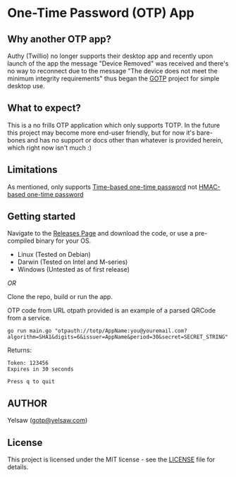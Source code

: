 # One-Time Password (OTP) App

## Why another OTP app?
Authy (Twillio) no longer supports their desktop app and recently upon launch of the app the message "Device Removed" was received and there's no way to reconnect due to the message "The device does not meet the minimum integrity requirements" thus began the [GOTP](https://github.com/yelsaw/gotp) project for simple desktop use.

## What to expect?
This is a no frills OTP application which only supports TOTP.
In the future this project may become more end-user friendly, but for now it's bare-bones and has no support or docs other than whatever is provided herein, which right now isn't much :)

## Limitations
As mentioned, only supports [Time-based one-time password](https://en.wikipedia.org/wiki/Time-based_one-time_password) not [HMAC-based one-time password](https://en.wikipedia.org/wiki/HMAC-based_one-time_password)

## Getting started

Navigate to the [Releases Page](https://github.com/yelsaw/gotp/releases) and download the code, or use a pre-compiled binary for your OS.
 - Linux (Tested on Debian)
 - Darwin (Tested on Intel and M-series)
 - Windows (Untested as of first release)

*OR*

Clone the repo, build or run the app.

OTP code from URL
otpath provided is an example of a parsed QRCode from a service.
```
go run main.go "otpauth://totp/AppName:you@youremail.com?algorithm=SHA1&digits=6&issuer=AppName&period=30&secret=SECRET_STRING"
```

Returns:
```
Token: 123456
Expires in 30 seconds

Press q to quit

```

## AUTHOR

Yelsaw (gotp@yelsaw.com)

## License

This project is licensed under the MIT license - see the [LICENSE](https://github.com/yelsaw/gotp/blob/main/LICENSE) file for details.
